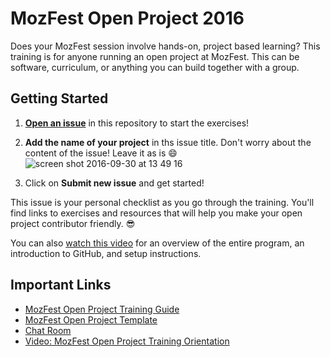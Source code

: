 # MozFest Open Project 2016
Does your MozFest session involve hands-on, project based learning? This training is for anyone running an open project at MozFest. This can be software, curriculum, or anything you can build together with a group.

## Getting Started
1. [**Open an issue**](https://github.com/acabunoc/mozfest-open-projects-2016/issues/new) in this repository to start the exercises!

2. **Add the name of your project** in ths issue title. Don't worry about the content of the issue! Leave it as is :smile:
![screen shot 2016-09-30 at 13 49 16](https://cloud.githubusercontent.com/assets/617994/19001339/ba6ee3ce-8714-11e6-8057-2173005ded6b.png)

3. Click on **Submit new issue** and get started!

This issue is your personal checklist as you go through the training. You'll find links to exercises and resources that will help you make your open project contributor friendly. :sunglasses:

You can also [watch this video](https://www.youtube.com/watch?v=4lu_t7sJyms) for an overview of the entire program, an introduction to GitHub, and setup instructions.

## Important Links

* [MozFest Open Project Training Guide](https://acabunoc.github.io/mozfest-open-projects-2016/)
* [MozFest Open Project Template](https://github.com/acabunoc/mozfest-repo-template)
* [Chat Room](https://chat.mozillafoundation.org/mozilla/channels/mozfest-open-projects)
* [Video: MozFest Open Project Training Orientation](https://www.youtube.com/watch?v=4lu_t7sJyms)
